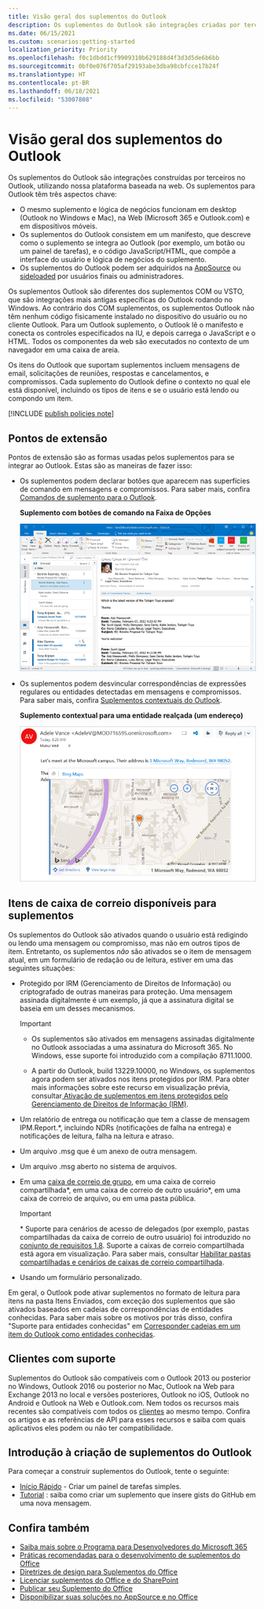 ```yaml
---
title: Visão geral dos suplementos do Outlook
description: Os suplementos do Outlook são integrações criadas por terceiros para o Outlook usando nossa plataforma baseada na Web.
ms.date: 06/15/2021
ms.custom: scenarios:getting-started
localization_priority: Priority
ms.openlocfilehash: f0c1dbdd1cf9909310b629188d4f3d3d5de6b6bb
ms.sourcegitcommit: 0bf0e076f705af29193abe3dba98cbfcce17b24f
ms.translationtype: HT
ms.contentlocale: pt-BR
ms.lasthandoff: 06/18/2021
ms.locfileid: "53007808"
---
```

# <a name="outlook-add-ins-overview"></a>Visão geral dos suplementos do Outlook

Os suplementos do Outlook são integrações construídas por terceiros no Outlook, utilizando nossa plataforma baseada na web. Os suplementos para Outlook têm três aspectos chave:

- O mesmo suplemento e lógica de negócios funcionam em desktop (Outlook no Windows e Mac), na Web (Microsoft 365 e Outlook.com) e em dispositivos móveis.
- Os suplementos do Outlook consistem em um manifesto, que descreve como o suplemento se integra ao Outlook (por exemplo, um botão ou um painel de tarefas), e o código JavaScript/HTML, que compõe a interface do usuário e lógica de negócios do suplemento.
- Os suplementos do Outlook podem ser adquiridos na [AppSource](https://appsource.microsoft.com) ou [sideloaded](sideload-outlook-add-ins-for-testing.md) por usuários finais ou administradores.

Os suplementos Outlook são diferentes dos suplementos COM ou VSTO, que são integrações mais antigas específicas do Outlook rodando no Windows. Ao contrário dos COM suplementos, os suplementos Outlook não têm nenhum código fisicamente instalado no dispositivo do usuário ou no cliente Outlook. Para um Outlook suplemento, o Outlook lê o manifesto e conecta os controles especificados na IU, e depois carrega o JavaScript e o HTML. Todos os componentes da web são executados no contexto de um navegador em uma caixa de areia.

Os itens do Outlook que suportam suplementos incluem mensagens de email, solicitações de reuniões, respostas e cancelamentos, e compromissos. Cada suplemento do Outlook define o contexto no qual ele está disponível, incluindo os tipos de itens e se o usuário está lendo ou compondo um item.

[!INCLUDE [publish policies note](../includes/note-publish-policies.md)]

## <a name="extension-points"></a>Pontos de extensão

Pontos de extensão são as formas usadas pelos suplementos para se integrar ao Outlook. Estas são as maneiras de fazer isso:

- Os suplementos podem declarar botões que aparecem nas superfícies de comando em mensagens e compromissos. Para saber mais, confira [Comandos de suplemento para o Outlook](add-in-commands-for-outlook.md).

    **Suplemento com botões de comando na Faixa de Opções**

    ![Comando de suplemento de forma sem interface do usuário](../images/uiless-command-shape.png)

- Os suplementos podem desvincular correspondências de expressões regulares ou entidades detectadas em mensagens e compromissos. Para saber mais, confira [Suplementos contextuais do Outlook](contextual-outlook-add-ins.md).

    **Suplemento contextual para uma entidade realçada (um endereço)**

    ![Mostra um aplicativo contextual em um cartão](../images/outlook-detected-entity-card.png)

## <a name="mailbox-items-available-to-add-ins"></a>Itens de caixa de correio disponíveis para suplementos

Os suplementos do Outlook são ativados quando o usuário está redigindo ou lendo uma mensagem ou compromisso, mas não em outros tipos de item. Entretanto, os suplementos *não* são ativados se o item de mensagem atual, em um formulário de redação ou de leitura, estiver em uma das seguintes situações:

- Protegido por IRM (Gerenciamento de Direitos de Informação) ou criptografado de outras maneiras para proteção. Uma mensagem assinada digitalmente é um exemplo, já que a assinatura digital se baseia em um desses mecanismos.

  > [!IMPORTANT]
  >
  > - Os suplementos são ativados em mensagens assinadas digitalmente no Outlook associadas a uma assinatura do Microsoft 365. No Windows, esse suporte foi introduzido com a compilação 8711.1000.
  >
  > - A partir do Outlook, build 13229.10000, no Windows, os suplementos agora podem ser ativados nos itens protegidos por IRM. Para obter mais informações sobre este recurso em visualização prévia, consultar[ Ativação de suplementos em itens protegidos pelo Gerenciamento de Direitos de Informação (IRM)](../reference/objectmodel/preview-requirement-set/outlook-requirement-set-preview.md#add-in-activation-on-items-protected-by-information-rights-management-irm).

- Um relatório de entrega ou notificação que tem a classe de mensagem IPM.Report.*, incluindo NDRs (notificações de falha na entrega) e notificações de leitura, falha na leitura e atraso.

- Um arquivo .msg que é um anexo de outra mensagem.

- Um arquivo .msg aberto no sistema de arquivos.

- Em uma [caixa de correio de grupo](/microsoft-365/admin/create-groups/compare-groups?view=o365-worldwide&preserve-view=true#shared-mailboxes), em uma caixa de correio compartilhada\*, em uma caixa de correio de outro usuário\*, em uma caixa de correio de arquivo, ou em uma pasta pública.

  > [!IMPORTANT]
  > \* Suporte para cenários de acesso de delegados (por exemplo, pastas compartilhadas da caixa de correio de outro usuário) foi introduzido no [conjunto de requisitos 1.8](../reference/objectmodel/requirement-set-1.8/outlook-requirement-set-1.8.md). Suporte a caixas de correio compartilhada está agora em visualização. Para saber mais, consultar [Habilitar pastas compartilhadas e cenários de caixas de correio compartilhada](delegate-access.md).

- Usando um formulário personalizado.

Em geral, o Outlook pode ativar suplementos no formato de leitura para itens na pasta Itens Enviados, com exceção dos suplementos que são ativados baseados em cadeias de correspondências de entidades conhecidas. Para saber mais sobre os motivos por trás disso, confira "Suporte para entidades conhecidas" em [Corresponder cadeias em um item do Outlook como entidades conhecidas](match-strings-in-an-item-as-well-known-entities.md).

## <a name="supported-clients"></a>Clientes com suporte

Suplementos do Outlook são compatíveis com o Outlook 2013 ou posterior no Windows, Outlook 2016 ou posterior no Mac, Outlook na Web para Exchange 2013 no local e versões posteriores, Outlook no iOS, Outlook no Android e Outlook na Web e Outlook.com. Nem todos os recursos mais recentes são compatíveis com todos os [clientes](../reference/requirement-sets/outlook-api-requirement-sets.md#requirement-sets-supported-by-exchange-servers-and-outlook-clients) ao mesmo tempo. Confira os artigos e as referências de API para esses recursos e saiba com quais aplicativos eles podem ou não ter compatibilidade.

## <a name="get-started-building-outlook-add-ins"></a>Introdução à criação de suplementos do Outlook

Para começar a construir suplementos do Outlook, tente o seguinte:

- [Início Rápido](../quickstarts/outlook-quickstart.md) - Criar um painel de tarefas simples.
- [Tutorial](../tutorials/outlook-tutorial.md) : saiba como criar um suplemento que insere gists do GitHub em uma nova mensagem.

## <a name="see-also"></a>Confira também

- [Saiba mais sobre o Programa para Desenvolvedores do Microsoft 365](https://developer.microsoft.com/microsoft-365/dev-program)
- [Práticas recomendadas para o desenvolvimento de suplementos do Office](../concepts/add-in-development-best-practices.md)
- [Diretrizes de design para Suplementos do Office](../design/add-in-design.md)
- [Licenciar suplementos do Office e do SharePoint](/office/dev/store/license-your-add-ins)
- [Publicar seu Suplemento do Office](../publish/publish.md)
- [Disponibilizar suas soluções no AppSource e no Office](/office/dev/store/submit-to-the-office-store)
